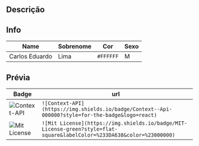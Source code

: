 ## Descrição
<!-- Render is a ....  -->

## Info
<!-- This is an example. Replace with badge details-->
|Name|Sobrenome|Cor|Sexo|
|--|--|--|--|
| Carlos Eduardo | Lima | `#FFFFFF` | M |


## Prévia
<!-- This is an example. Replace with badge url-->
| Badge | url |
| -- | -- |
|  ![Context-API](https://img.shields.io/badge/Context--Api-000000?style=for-the-badge&logo=react) | `![Context-API](https://img.shields.io/badge/Context--Api-000000?style=for-the-badge&logo=react)` |
|  ![Mit License](https://img.shields.io/badge/MIT-License-green?style=flat-square&labelColor=%233DA638&color=%23000000) | `![Mit License](https://img.shields.io/badge/MIT-License-green?style=flat-square&labelColor=%233DA638&color=%23000000)` 




